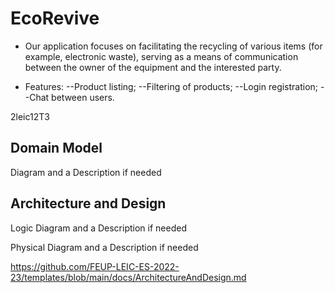# EcoRevive
- Our application focuses on facilitating the recycling of various items (for example, electronic waste), serving as a means of communication between the owner of the equipment and the interested party.

- Features:
--Product listing;
--Filtering of products;
--Login registration;
--Chat between users.
  
2leic12T3

## Domain Model

Diagram and a Description if needed

## Architecture and Design

Logic Diagram and a Description if needed

Physical Diagram and a Description if needed

https://github.com/FEUP-LEIC-ES-2022-23/templates/blob/main/docs/ArchitectureAndDesign.md

